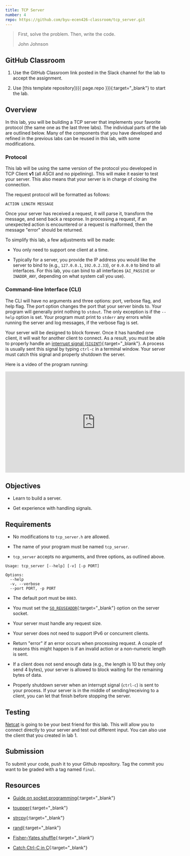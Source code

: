 ```yaml
---
title: TCP Server
number: 4
repo: https://github.com/byu-ecen426-classroom/tcp_server.git
---
```


> First, solve the problem. Then, write the code.
>
> John Johnson

## GitHub Classroom

1. Use the GitHub Classroom link posted in the Slack channel for the lab to accept the assignment.

2. Use [this template repository]({{ page.repo }}){:target="_blank"} to start the lab.

## Overview

In this lab, you will be building a TCP server that implements your favorite protocol (the same one as the last three labs). The individual parts of the lab are outlined below. Many of the components that you have developed and refined in the previous labs can be reused in this lab, with some modifications.

### Protocol

This lab will be using the same version of the protocol you developed in TCP Client **v1** (all ASCII and no pipelining). This will make it easier to test your server. This also means that your server is in charge of closing the connection. 

The request protocol will be formatted as follows:

```
ACTION LENGTH MESSAGE
```

Once your server has received a request, it will parse it, transform the message, and send back a response. In processing a request, if an unexpected action is encountered or a request is malformed, then the message "error" should be returned.

To simplify this lab, a few adjustments will be made:

- You only need to support one client at a time.

- Typically for a server, you provide the IP address you would like the server to bind to (e.g., `127.0.0.1`, `192.0.2.33`), or `0.0.0.0` to bind to all interfaces. For this lab, you can bind to all interfaces (`AI_PASSIVE` or `INADDR_ANY`, depending on what system call you use).


### Command-line Interface (CLI)

The CLI will have no arguments and three options: port, verbose flag, and help flag. The port option changes the port that your server binds to. Your program will generally print nothing to `stdout`. The only exception is if the `--help` option is set. Your program must print to `stderr` any errors while running the server and log messages, if the verbose flag is set.

Your server will be designed to block forever. Once it has handled one client, it will wait for another client to connect. As a result, you must be able to properly handle an [interrupt signal (`SIGINT`)](https://en.wikipedia.org/wiki/Signal_(IPC)){:target="_blank"}. A process is usually sent this signal by typing `ctrl-c` in a terminal window. Your server must catch this signal and properly shutdown the server.

Here is a video of the program running:

<iframe width="560" height="315" src="https://www.youtube-nocookie.com/embed/Udl4iCAU9MU" frameborder="0" allow="accelerometer; autoplay; encrypted-media; gyroscope; picture-in-picture" allowfullscreen></iframe>


## Objectives

- Learn to build a server.

- Get experience with handling signals.


## Requirements

- No modifications to `tcp_server.h` are allowed.

- The name of your program must be named `tcp_server`.

- `tcp_server` accepts no arguments, and three options, as outlined above.

```
Usage: tcp_server [--help] [-v] [-p PORT]

Options:
  --help
  -v, --verbose
  --port PORT, -p PORT
```

- The default port must be `8083`.

- You must set the [`SO_REUSEADDR`](https://man7.org/linux/man-pages/man7/socket.7.html){:target="_blank"} option on the server socket.

- Your server must handle any request size.

- Your server does not need to support IPv6 or concurrent clients.

- Return "error" if an error occurs when processing request. A couple of reasons this might happen is if an invalid action or a non-numeric length is sent.

- If a client does not send enough data (e.g., the length is 10 but they only send 4 bytes), your server is allowed to block waiting for the remaining bytes of data.

- Properly shutdown server when an interrupt signal (`ctrl-c`) is sent to your process. If your server is in the middle of sending/receiving to a client, you can let that finish before stopping the server.


## Testing

[Netcat](http://netcat.sourceforge.net) is going to be your best friend for this lab. This will allow you to connect directly to your server and test out different input. You can also use the client that you created in lab 1.


## Submission

To submit your code, push it to your Github repository. Tag the commit you want to be graded with a tag named `final`.


## Resources

- [Guide on socket programming](https://beej.us/guide/bgnet/html/){:target="_blank"}

- [toupper](http://www.cplusplus.com/reference/cctype/toupper/){:target="_blank"}

- [strcpy](https://www.programiz.com/c-programming/library-function/string.h/strcpy){:target="_blank"}

- [rand](http://www.cplusplus.com/reference/cstdlib/rand/){:target="_blank"}

- [Fisher–Yates shuffle](https://en.wikipedia.org/wiki/Fisher–Yates_shuffle){:target="_blank"}

- [Catch Ctrl-C in C](https://stackoverflow.com/questions/4217037/catch-ctrl-c-in-c){:target="_blank"}
